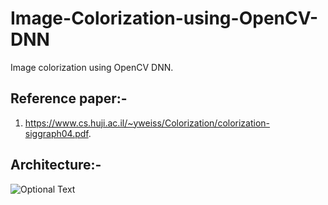 # Image-Colorization-using-OpenCV-DNN
Image colorization using OpenCV DNN.  

## Reference paper:-
1. https://www.cs.huji.ac.il/~yweiss/Colorization/colorization-siggraph04.pdf.  

## Architecture:-
![Optional Text](../master/architecture.png)
